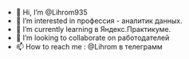 - 👋 Hi, I’m @Lihrom935
- 👀 I’m interested in профессия - аналитик данных.
- 🌱 I’m currently learning  в Яндекс.Практикуме.
- 💞️ I’m looking to collaborate on работодателей
- 📫 How to reach me  : @Lihrom в телеграмм

<!---
Lihrom935/Lihrom935 is a ✨ special ✨ repository because its `README.md` (this file) appears on your GitHub profile.
You can click the Preview link to take a look at your changes.
--->
